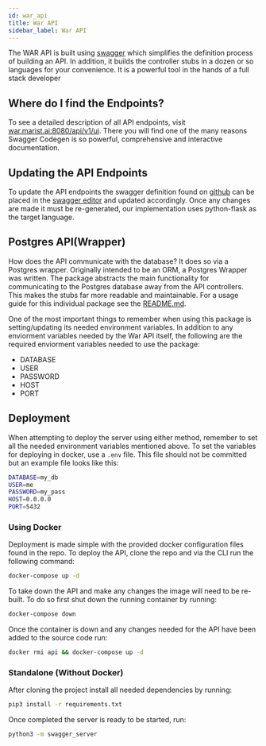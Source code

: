 ```yaml
---
id: war_api
title: War API
sidebar_label: War API
---
```


The WAR API is built using [swagger](https://swagger.io) which simplifies the definition process of building an API. In addition, it builds the controller stubs in a dozen or so languages for your convenience. It is a powerful tool in the hands of a full stack developer

## Where do I find the Endpoints?

To see a detailed description of all API endpoints, visit [war.marist.ai:8080/api/v1/ui](http://war.marist.ai:8080/api/v1/ui). There you will find one of the many reasons Swagger Codegen is so powerful, comprehensive and interactive documentation.

## Updating the API Endpoints

To update the API endpoints the swagger definition found on [github](https://github.com/Capping-WAR/API/blob/master/swagger_server/swagger/swagger.yaml) can be placed in the [swagger editor](https://editor.swagger.io) and updated accordingly. Once any changes are made it must be re-generated, our implementation uses python-flask as the target language.

## Postgres API(Wrapper)

How does the API communicate with the database? It does so via a Postgres wrapper. Originally intended to be an ORM, a Postgres Wrapper was written. The package abstracts the main functionality for communicating to the Postgres database away from the API controllers. This makes the stubs far more readable and maintainable. For a usage guide for this individual package see the [README.md](https://github.com/Capping-WAR/API/blob/master/database/pgapi/README.md).

One of the most important things to remember when using this package is setting/updating its needed environment variables. In addition to any enviorment variables needed by the War API itself, the following are the required enviorment variables needed to use the package:

* DATABASE
* USER
* PASSWORD
* HOST
* PORT


## Deployment

When attempting to deploy the server using either method, remember to set all the needed environment variables mentioned above. To set the variables for deploying in docker, use a `.env` file. This file should not be committed but an example file looks like this:

```bash
DATABASE=my_db
USER=me
PASSWORD=my_pass
HOST=0.0.0.0
PORT=5432
```

### Using Docker

Deployment is made simple with the provided docker configuration files found in the repo. To deploy the API, clone the repo and via the CLI run the following command:

```bash
docker-compose up -d
```

To take down the API and make any changes the image will need to be re-built. To do so first shut down the running container by running:

```bash
docker-compose down
```

Once the container is down and any changes needed for the API have been added to the source code run:

```bash
docker rmi api && docker-compose up -d
```

### Standalone (Without Docker)

After cloning the project install all needed dependencies by running:

```bash
pip3 install -r requirements.txt
```

Once completed the server is ready to be started, run:

```bash
python3 -m swagger_server
```